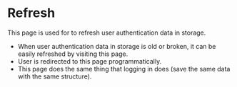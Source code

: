 # Refresh

This page is used for to refresh user authentication data in storage.

- When user authentication data in storage is old or broken, it can be easily refreshed by visiting this page.
- User is redirected to this page programmatically.
- This page does the same thing that logging in does (save the same data with the same structure).
